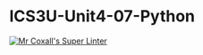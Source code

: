 # ICS3U-Unit4-07-Python

[![Mr Coxall's Super Linter](https://github.com/Emmanuel-Fofeyin/ICS3U-Unit4-07-Python/workflows/Mr%20Coxall's%20Super%20Linter/badge.svg)](https://github.com/Emmanuel-Fofeyin/ICS3U-Unit4-07-Python/actions/)
